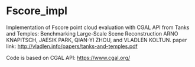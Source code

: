 # Fscore_impl

Implementation of Fscore point cloud evaluation with CGAL API from Tanks and Temples: Benchmarking Large-Scale Scene Reconstruction
ARNO KNAPITSCH, JAESIK PARK, QIAN-YI ZHOU, and VLADLEN KOLTUN. 
paper link: http://vladlen.info/papers/tanks-and-temples.pdf

Code is based on CGAL API: https://www.cgal.org/
